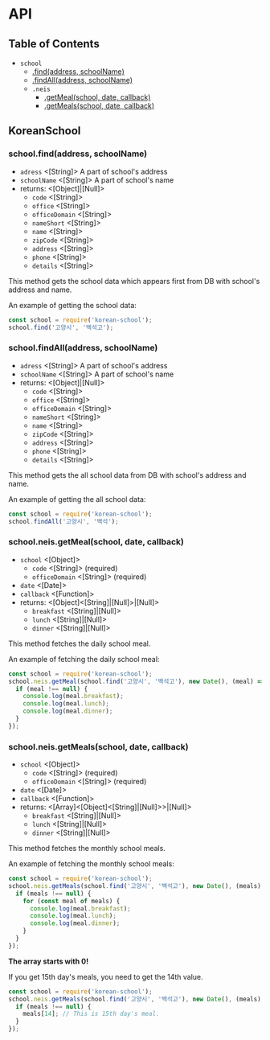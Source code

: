 # API

## Table of Contents

- `school`
  - [.find(address, schoolName)](#schoolfindaddressschoolname)
  - [.findAll(address, schoolName)](#schoolfindalladdressschoolname)
  - `.neis`
    - [.getMeal(school, date, callback)](#schoolneisgetmealschooldatecallback)
    - [.getMeals(school, date, callback)](#schoolneisgetmealsschooldatecallback)

## KoreanSchool

### school.find(address, schoolName)

- `adress` <[String]> A part of school's address
- `schoolName` <[String]> A part of school's name
- returns: <[Object]|[Null]>
  - `code` <[String]>
  - `office` <[String]>
  - `officeDomain` <[String]>
  - `nameShort` <[String]>
  - `name` <[String]>
  - `zipCode` <[String]>
  - `address` <[String]>
  - `phone` <[String]>
  - `details` <[String]>

This method gets the school data which appears first from DB with school's address and name.

An example of getting the school data:

```javascript
const school = require('korean-school');
school.find('고양시', '백석고');
```

### school.findAll(address, schoolName)

- `adress` <[String]> A part of school's address
- `schoolName` <[String]> A part of school's name
- returns: <[Object]|[Null]>
  - `code` <[String]>
  - `office` <[String]>
  - `officeDomain` <[String]>
  - `nameShort` <[String]>
  - `name` <[String]>
  - `zipCode` <[String]>
  - `address` <[String]>
  - `phone` <[String]>
  - `details` <[String]>

This method gets the all school data from DB with school's address and name.

An example of getting the all school data:

```javascript
const school = require('korean-school');
school.findAll('고양시', '백석');
```

### school.neis.getMeal(school, date, callback)

- `school` <[Object]>
  - `code` <[String]> (required)
  - `officeDomain` <[String]> (required)
- `date` <[Date]>
- `callback` <[Function]>
- returns: <[Object]<[String]|[Null]>|[Null]>
  - `breakfast` <[String]|[Null]>
  - `lunch` <[String]|[Null]>
  - `dinner` <[String]|[Null]>

This method fetches the daily school meal.

An example of fetching the daily school meal:

```javascript
const school = require('korean-school');
school.neis.getMeal(school.find('고양시', '백석고'), new Date(), (meal) => {
  if (meal !== null) {
    console.log(meal.breakfast);
    console.log(meal.lunch);
    console.log(meal.dinner);
  }
});
```

### school.neis.getMeals(school, date, callback)

- `school` <[Object]>
  - `code` <[String]> (required)
  - `officeDomain` <[String]> (required)
- `date` <[Date]>
- `callback` <[Function]>
- returns: <[Array]<[Object]<[String]|[Null]>>|[Null]>
  - `breakfast` <[String]|[Null]>
  - `lunch` <[String]|[Null]>
  - `dinner` <[String]|[Null]>

This method fetches the monthly school meals.

An example of fetching the monthly school meals:

```javascript
const school = require('korean-school');
school.neis.getMeals(school.find('고양시', '백석고'), new Date(), (meals) => {
  if (meals !== null) {
    for (const meal of meals) {
      console.log(meal.breakfast);
      console.log(meal.lunch);
      console.log(meal.dinner);
    }
  }
});
```

**The array starts with 0!**

If you get 15th day's meals, you need to get the 14th value.

```javascript
const school = require('korean-school');
school.neis.getMeals(school.find('고양시', '백석고'), new Date(), (meals) => {
  if (meals !== null) {
    meals[14]; // This is 15th day's meal.
  }
});
```